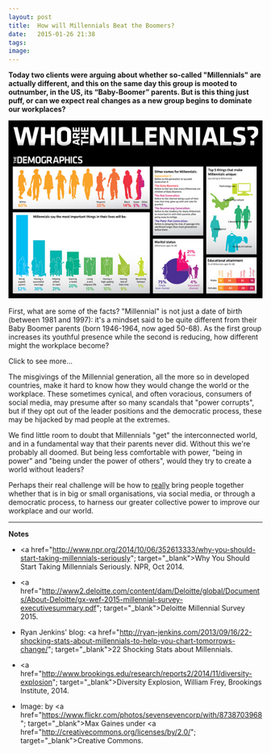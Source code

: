 ```yaml
---
layout: post
title:  How will Millennials Beat the Boomers?
date:   2015-01-26 21:38
tags: 
image:
---
```


**Today two clients were arguing about whether so-called "Millennials" are actually different, and this on the same day this group is mooted to outnumber, in the US, its “Baby-Boomer” parents. But is this thing just puff, or can we expect real changes as a new group begins to dominate our workplaces?**

![](/libb/images/millennials.jpg)

First, what are some of the facts? "Millennial" is not just a date of birth (between 1981 and 1997): it's a mindset said to be quite different from their Baby Boomer parents (born 1946-1964, now aged 50-68). As the first group increases its youthful presence while the second is reducing, how different might the workplace become?   

<div id="restOfArticle" style="display:none">

Not at all different, is the view of one of my clients today, who bets that Millennials are just "immature" and will "grew out of it" (as soon as they start paying for their own food and housing). However Jot is coming down on the other side: we <U>are</u> seeing early signs of a revolution and the evidence is mounting. <br><br>

For instance, the <a href="http://pageconsulting.co.uk/2015/0/20/values-revolution.html"; target="_blank">Values Revolution</a> we brought you reports today's young people having a greater wish to improve the world, and to work for a company that makes a positive difference. This attitude is already spreading wider, with a surprising 68% of all age groups now thinking that businesses, governments and nonprofits need to deliver <b>more social and environmental change</b>. And nearly three quarters of all ages want to see more <b>transparency</b>, and 81% more <b>accountability</b>.<br><br>

What else? In the US a huge demographic shift, reported as a "diversity explosion" is transforming the dominant Boomer attitudes (characterised as "white, entrepreneurial, God-fearing, American"), to a radically different mindset held by the much more diverse group that comes after them:
<ul>
<li>43% Millennials are non-white. 25% speak another language than English at home, or 50% in California.</li>
<li>Less than half describe themselves as “patriotic” compared with 75% Boomers. They want to allow illegal immigrants to become US Citizens.</li>
<li>As atheists they do not believe in God.</li>
<li>Economically conservative, they are less likely to be entrepreneurial or to own property.</li>
<li>Far less likely to vote than the Boomers. Politically independent – but their views correspond to Democratic party.</li>
<li>Do not watch TV. Do not pay for music. Want to legalise marijuana. Do not trust what is in packaged food or cosmetics.</li> 
<li>70% believe they have been dealt a worse hand than their parents. <br><br></ul>

Having seen a lasting shift underway in the US, how do other countries compare? Deloitte's 2015 Millennial Survey (of 7,800 of tomorrow's leaders across 29 countries), uncovers misgivings that temper Millennials' ambitions as leaders:  
<ul>
<li>They overwhelmingly (75 percent) believe that a business is focused on its own agenda rather than helping to improve society, and big business does not appeal...</li>
<li>Large global businesses appeal to only 35% in developed markets and 51% in emerging markets.
<li>Neither is starting their own businesses particularly appealing (11 percent in developed-markets or 22 percent in emerging). So what ambition can we find?</li>
<li>Despite their misgivings, 65 percent in emerging markets want to become the top leader in their organisation, but a much weaker 38% of those in developed markets. 
</li>
<li>With so few (28 percent) feeling that their current organization is making full use of their skills, we get the picture of even tmorrow's leaders bein somewhat disillusioned, unappreciated or even ignored.</li></ul>
 
</div>
<a onclick="showMoreOrLess(this,'restOfArticle');">Click to see more...</a>

The misgivings of the Millennial generation, all the more so in developed countries, make it hard to know how they would change the world or the workplace. These sometimes cynical, and often voracious, consumers of social media, may presume after so many scandals that "power corrupts", but if they opt out of the leader positions and the democratic process, these may be hijacked by mad people at the extremes. 

We find little room to doubt that Millennials "get" the interconnected world, and in a fundamental way that their parents never did. Without this we're probably all doomed. But being less comfortable with power, "being in power" and "being under the power of others", would they try to create a world without leaders? 

Perhaps their real challenge will be how to <u>really</u> bring people together whether that is in big or small organisations, via social media, or through a democratic process, to harness our greater collective power to improve our workplace and our world.
__________________

<b>Notes</b>

* <a href="http://www.npr.org/2014/10/06/352613333/why-you-should-start-taking-millennials-seriously"; target="_blank">Why You Should Start Taking Millennials Seriously</a>. NPR, Oct 2014.

* <a href="http://www2.deloitte.com/content/dam/Deloitte/global/Documents/About-Deloitte/gx-wef-2015-millennial-survey-executivesummary.pdf"; target="_blank">Deloitte Millennial Survey 2015</a>.

* Ryan Jenkins' blog: <a href="http://ryan-jenkins.com/2013/09/16/22-shocking-stats-about-millennials-to-help-you-chart-tomorrows-change/"; target="_blank">22 Shocking Stats about Millennials</a>.

* <a href="http://www.brookings.edu/research/reports2/2014/11/diversity-explosion"; target="_blank">Diversity Explosion</a>, William Frey, Brookings Institute, 2014.

* Image: by <a href="https://www.flickr.com/photos/sevensevencorp/with/8738703968"; target="_blank">Max Gaines</a> under <a href="http://creativecommons.org/licenses/by/2.0/"; target="_blank">Creative Commons</a>.

